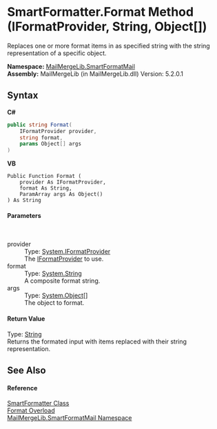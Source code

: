 # SmartFormatter.Format Method (IFormatProvider, String, Object[])
 

Replaces one or more format items in as specified string with the string representation of a specific object.

**Namespace:**&nbsp;<a href="88cfadde-a921-7a6c-1e84-2ad3bb604d31">MailMergeLib.SmartFormatMail</a><br />**Assembly:**&nbsp;MailMergeLib (in MailMergeLib.dll) Version: 5.2.0.1

## Syntax

**C#**<br />
``` C#
public string Format(
	IFormatProvider provider,
	string format,
	params Object[] args
)
```

**VB**<br />
``` VB
Public Function Format ( 
	provider As IFormatProvider,
	format As String,
	ParamArray args As Object()
) As String
```


#### Parameters
&nbsp;<dl><dt>provider</dt><dd>Type: <a href="http://msdn2.microsoft.com/en-us/library/efh2ww9y" target="_blank">System.IFormatProvider</a><br />The <a href="http://msdn2.microsoft.com/en-us/library/efh2ww9y" target="_blank">IFormatProvider</a> to use.</dd><dt>format</dt><dd>Type: <a href="http://msdn2.microsoft.com/en-us/library/s1wwdcbf" target="_blank">System.String</a><br />A composite format string.</dd><dt>args</dt><dd>Type: <a href="http://msdn2.microsoft.com/en-us/library/e5kfa45b" target="_blank">System.Object</a>[]<br />The object to format.</dd></dl>

#### Return Value
Type: <a href="http://msdn2.microsoft.com/en-us/library/s1wwdcbf" target="_blank">String</a><br />Returns the formated input with items replaced with their string representation.

## See Also


#### Reference
<a href="698f401b-f7d0-86a2-f8b1-ec9f15f73c85">SmartFormatter Class</a><br /><a href="daa86362-ff66-660b-8e27-8e9045bf0e89">Format Overload</a><br /><a href="88cfadde-a921-7a6c-1e84-2ad3bb604d31">MailMergeLib.SmartFormatMail Namespace</a><br />